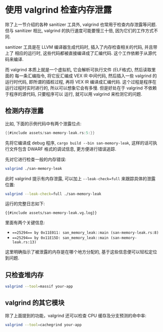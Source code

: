 # 使用 valgrind 检查内存泄露

除了上一节介绍的各种 sanitizer 工具外, valgrind 也常用于检查内存泄露等问题.
但与 sanitizer 相比, valgrind 的执行速度可能要慢三十倍, 因为它们的工作方式不同.

sanitizer 工具是在 LLVM 编译器生成代码时, 插入了内存检查相关的代码, 并且带上了
相应的运行时, 这些代码都被直接编译成了汇编代码. 这个工作依赖于从源代码来编译.

而 valgrind 本质上就是一个虚拟机, 它会解析可执行文件 (ELF格式), 然后读取里面的
每一条汇编指令, 将它反汇编成 VEX IR 中间代码, 然后插入一些 valgrind 的运行时代码,
即所谓的插桩过程, 再将 VEX IR 编译成汇编代码. 这个过程是程序在运行过程时实时进行的,
所以可以想象它会有多慢. 但是好处在于 valgrind 不依赖于程序的源代码, 只要程序可以
运行, 就可以用 valgrind 来检测它的问题.

## 检测内存泄露

比如, 下面的示例代码中有两个泄露位点:

```rust
{{#include assets/san-memory-leak.rs:5:}}
```

先将它编译成 debug 程序, `cargo build --bin san-memory-leak`, 这样的话可执行文件包含 DWARF 格式的调试信息,
更方便进行错误追踪.

先对它进行检查一般的内存错误:

```bash
valgrind ./san-memory-leak
```

此时 valgrind 提示有内存泄露, 可以加上 `--leak-check=full` 来跟踪具体的泄露位置:

```bash
valgrind --leak-check=full ./san-memory-leak
```

运行的完整日志如下:

```text
{{#include assets/san-memory-leak.vg.log}}
```

里面有两个关键信息:

- `==25294== by 0x11E011: san_memory_leak::main (san-memory-leak.rs:8)`
- `==25294== by 0x11E15D: san_memory_leak::main (san-memory-leak.rs:13)`

这里明确指示了被泄露的内存是在哪个地方分配的, 基于这些信息便可以轻松定位到问题.

## 只检查堆内存

```bash
valgrind --tool=massif your-app
```

## valgrind 的其它模块

除了上面提到的功能，valgrind 还可以检查 CPU 缓存及分支预测的命中率:

```bash
valgrind --tool=cachegrind your-app
```
